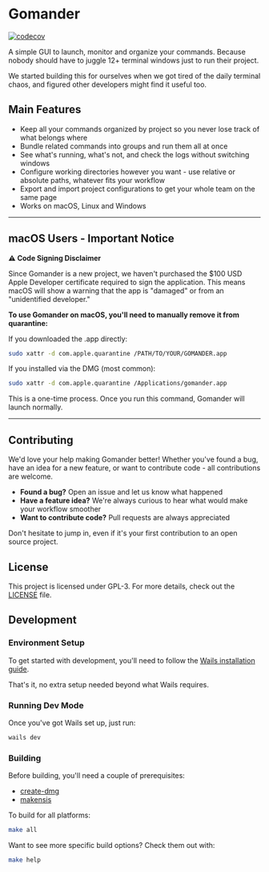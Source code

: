 # Gomander

[![codecov](https://codecov.io/gh/lazylabz/gomander-app/branch/main/graph/badge.svg?token=D4LYOARMC5)](https://codecov.io/gh/lazylabz/gomander-app)

A simple GUI to launch, monitor and organize your commands. Because nobody should have to juggle 12+ terminal windows just to run their project.

We started building this for ourselves when we got tired of the daily terminal chaos, and figured other developers might find it useful too.

## Main Features

- Keep all your commands organized by project so you never lose track of what belongs where
- Bundle related commands into groups and run them all at once
- See what's running, what's not, and check the logs without switching windows
- Configure working directories however you want - use relative or absolute paths, whatever fits your workflow
- Export and import project configurations to get your whole team on the same page
- Works on macOS, Linux and Windows

---

## macOS Users - Important Notice

**⚠️ Code Signing Disclaimer**

Since Gomander is a new project, we haven't purchased the $100 USD Apple Developer certificate required to sign the application. This means macOS will show a warning that the app is "damaged" or from an "unidentified developer."

**To use Gomander on macOS, you'll need to manually remove it from quarantine:**

If you downloaded the .app directly:
```bash
sudo xattr -d com.apple.quarantine /PATH/TO/YOUR/GOMANDER.app
```

If you installed via the DMG (most common):
```bash
sudo xattr -d com.apple.quarantine /Applications/gomander.app
```

This is a one-time process. Once you run this command, Gomander will launch normally.

---

## Contributing

We'd love your help making Gomander better! Whether you've found a bug, have an idea for a new feature, or want to contribute code - all contributions are welcome.
- **Found a bug?** Open an issue and let us know what happened
- **Have a feature idea?** We're always curious to hear what would make your workflow smoother
- **Want to contribute code?** Pull requests are always appreciated

Don't hesitate to jump in, even if it's your first contribution to an open source project.

## License

This project is licensed under GPL-3. For more details, check out the [LICENSE](/LICENSE) file.

## Development

### Environment Setup

To get started with development, you'll need to follow the [Wails installation guide](https://wails.io/docs/gettingstarted/installation).

That's it, no extra setup needed beyond what Wails requires.

### Running Dev Mode

Once you've got Wails set up, just run:

```bash
wails dev
```

### Building

Before building, you'll need a couple of prerequisites:
- [create-dmg](https://formulae.brew.sh/formula/create-dmg)
- [makensis](https://formulae.brew.sh/formula/makensis)

To build for all platforms:
```bash
make all
```

Want to see more specific build options? Check them out with:
```bash
make help
```
